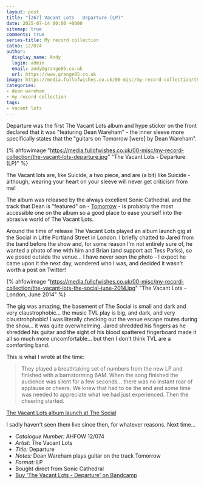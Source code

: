 ```yaml
---
layout: post
title: "[267] Vacant Lots - Departure (LP)"
date: 2025-07-14 00:00 +0000
sitemap: true
comments: true
series-title: My record collection
catno: 12/074 
author:
  display_name: Andy
  login: admin
  email: andy@grange85.co.uk
  url: https://www.grange85.co.uk
image: https://media.fullofwishes.co.uk/00-misc/my-record-collection/the-vacant-lots-departure.jpg
categories:
- dean wareham
- my record collection
tags:
- vacant lots
---
```

Departure was the first The Vacant Lots album and hype sticker on the front declared that it was "featuring Dean Wareham" - the inner sleeve more specifically states that the "guitars on Tomorrow [were] by Dean Wareham".

{% ahfowimage "https://media.fullofwishes.co.uk/00-misc/my-record-collection/the-vacant-lots-departure.jpg" "The Vacant Lots - Departure (LP)" %}

The Vacant lots are, like Suicide, a two piece, and are (a bit) like Suicide - although, wearing your heart on your sleeve will never get criticism from me!

The album was released by the always excellent Sonic Cathedral. and the track that Dean is "featured" on - <a href="https://thevacantlots.bandcamp.com/track/tomorrow">Tomorrow</a> - is probably the most accessible one on the album so a good place to ease yourself into the abrasive world of The Vacant Lots.

Around the time of release The Vacant Lots played an album launch gig at the Social in Little Portland Street in London. I briefly chatted to Jared from the band before the show and, for some reason I'm not entirely sure of, he wanted a photo of me with him and Brian (and support act Tess Parks), so we posed outside the venue... I have never seen the photo - I expect he came upon it the next day, wondered who I was, and decided it wasn't worth a post on Twitter!

{% ahfowimage "https://media.fullofwishes.co.uk/00-misc/my-record-collection/the-vacant-lots-the-social-june-2014.jpg" "The Vacant Lots - London, June 2014" %}

The gig was amazing, the basement of The Social is small and dark and very claustrophobic... the music TVL play is big, and dark, and very claustrohphobic! I was literally checking out the venue escape routes during the show... it was quite overwhelming. Jared shredded his fingers as he shredded his guitar and the sight of his blood spattered fingerboard made it all so much more uncomfortable... but then I don't think TVL are a comforting band.

This is what I wrote at the time:

<blockquote>
They played a breathtaking set of numbers from the new LP and finished with a barnstorming 6AM. When the song finished the audience was silent for a few seconds... there was no instant roar of applause or cheers. We knew that had to be the end and some time was needed to appreciate what we had just experienced. Then the cheering started.
</blockquote>
<p class="caption"><a href="https://www.grange85.co.uk/swirling/2014/07/01/the-vacant-lots-album-launch-at-the-social/">The Vacant Lots album launch at The Social</a></p>

I sadly haven't seen them live since then, for whatever reasons. Next time...

 - *Catalogue Number:* AHFOW 12/074
 - *Artist:* The Vacant Lots
 - *Title:* Departure
 - *Notes:* Dean Wareham plays guitar on the track Tomorrow
 - *Format:* LP
 - Bought direct from Sonic Cathedral
 - [Buy 'The Vacant Lots - Departure' on Bandcamp](https://thevacantlots.bandcamp.com/album/departure)
